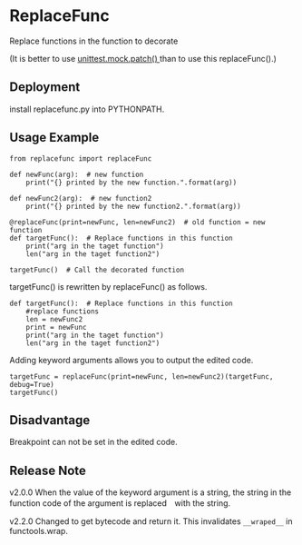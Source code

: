 # ReplaceFunc

Replace functions in the function to decorate

(It is better to use <a href="http://docs.python.jp/3.5/library/unittest.mock.html#unittest.mock.patch">unittest.mock.patch() </a>than to use this replaceFunc().)

## Deployment
install replacefunc.py into PYTHONPATH.

## Usage Example


```
from replacefunc import replaceFunc

def newFunc(arg):  # new function
    print("{} printed by the new function.".format(arg)) 
    
def newFunc2(arg):  # new function2
    print("{} printed by the new function2.".format(arg))
    
@replaceFunc(print=newFunc, len=newFunc2)  # old function = new function
def targetFunc():  # Replace functions in this function
    print("arg in the taget function")
    len("arg in the taget function2")
    
targetFunc()  # Call the decorated function
```

targetFunc() is rewritten by replaceFunc() as follows.

```
def targetFunc():  # Replace functions in this function
    #replace functions
    len = newFunc2
    print = newFunc
    print("arg in the taget function")
    len("arg in the taget function2")
```

Adding keyword arguments allows you to output the edited code.

```
targetFunc = replaceFunc(print=newFunc, len=newFunc2)(targetFunc, debug=True)
targetFunc()
```

## Disadvantage

Breakpoint can not be set in the edited code.


## Release Note
v2.0.0 When the value of the keyword argument is a string, the string in the function code of the argument is replaced　with the string.

v2.2.0 Changed to get bytecode and return it. This invalidates ``__wraped__`` in functools.wrap.
